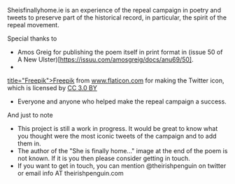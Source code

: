 Sheisfinallyhome.ie is an experience of the repeal campaign in poetry and tweets to preserve part of the historical record, in particular, the spirit of the repeal movement.

Special thanks to
* Amos Greig for publishing the poem itself in print format in (issue 50
of A New Ulster)[https://issuu.com/amosgreig/docs/anu69/50].
* <div><a href="https://www.flaticon.com/authors/freepik"
title="Freepik">Freepik</a> from <a href="https://www.flaticon.com/"
title="Flaticon">www.flaticon.com</a> for making the Twitter icon, which
is licensed by <a href="http://creativecommons.org/licenses/by/3.0/"
title="Creative Commons BY 3.0" target="_blank">CC 3.0 BY</a></div>
* Everyone and anyone who helped make the repeal campaign a success.

And just to note
* This project is still a work in progress. It would be great to know what you thought were the most iconic tweets of the campaign and to add them in.
* The author of the "She is finally home..." image at the end of the poem is not known. If it is you then please consider getting in touch.
* If you want to get in touch, you can mention @theirishpenguin on twitter or email info AT theirishpenguin.com

